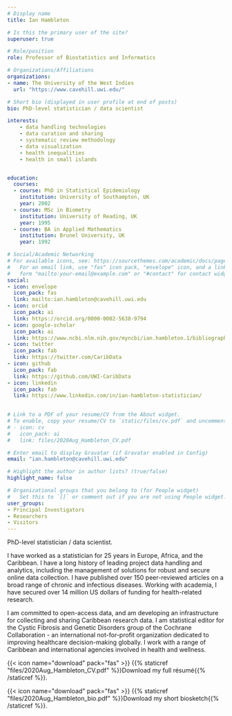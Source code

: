 ```yaml
---
# Display name
title: Ian Hambleton

# Is this the primary user of the site?
superuser: true

# Role/position
role: Professor of Biostatistics and Informatics

# Organizations/Affiliations
organizations:
- name: The University of the West Indies
  url: "https://www.cavehill.uwi.edu/"

# Short bio (displayed in user profile at end of posts)
bio: PhD-level statistician / data scientist

interests:
    - data handling technologies 
    - data curation and sharing
    - systematic review methodology
    - data visualization
    - health inequalities
    - health in small islands


education:
  courses:
  - course: PhD in Statistical Epidemiology
    institution: University of Southampton, UK
    year: 2002
  - course: MSc in Biometry
    institution: University of Reading, UK
    year: 1995
  - course: BA in Applied Mathematics
    institution: Brunel University, UK
    year: 1992

# Social/Academic Networking
# For available icons, see: https://sourcethemes.com/academic/docs/page-builder/#icons
#   For an email link, use "fas" icon pack, "envelope" icon, and a link in the
#   form "mailto:your-email@example.com" or "#contact" for contact widget.
social:
- icon: envelope
  icon_pack: fas
  link: mailto:ian.hambleton@cavehill.uwi.edu
- icon: orcid
  icon_pack: ai
  link: https://orcid.org/0000-0002-5638-9794
- icon: google-scholar
  icon_pack: ai
  link: https://www.ncbi.nlm.nih.gov/myncbi/ian.hambleton.1/bibliography/public/
- icon: twitter
  icon_pack: fab
  link: https://twitter.com/CaribData
- icon: github
  icon_pack: fab
  link: https://github.com/UWI-CaribData
- icon: linkedin
  icon_pack: fab
  link: https://www.linkedin.com/in/ian-hambleton-statistician/
  

# Link to a PDF of your resume/CV from the About widget.
# To enable, copy your resume/CV to `static/files/cv.pdf` and uncomment the lines below.
# - icon: cv
#   icon_pack: ai
#   link: files/2020Aug_Hambleton_CV.pdf

# Enter email to display Gravatar (if Gravatar enabled in Config)
email: "ian.hambleton@cavehill.uwi.edu"

# Highlight the author in author lists? (true/false)
highlight_name: false

# Organizational groups that you belong to (for People widget)
#   Set this to `[]` or comment out if you are not using People widget.
user_groups:
- Principal Investigators
- Researchers
- Visitors
---
```


PhD-level statistician / data scientist.

I have worked as a statistician for 25 years in Europe, Africa, and the Caribbean. I have a long history of leading project data handling and analytics, including the management of solutions for robust and secure online data collection. I have published over 150 peer-reviewed articles on a broad range of chronic and infectious diseases. Working with academia, I have secured over 14 million US dollars of funding for health-related research. 

I am committed to open-access data, and am developing an infrastructure for collecting and sharing Caribbean research data. I am statistical editor for the Cystic Fibrosis and Genetic Disorders group of the Cochrane Collaboration - an international not-for-profit organization dedicated to improving healthcare decision-making globally. I work with a range of Caribbean and international agencies involved in health and wellness. 

<!--Collaborations have included The World Health Organization (WHO), The Pan-American Health Organization (PAHO), The European Union, UNICEF, Caribbean Public Health Agency (CARPHA) -->
<!--Caribbean Disaster Emergency Management Agency (CDEMA), International Diabetes Federation (IDF), International Agency for Research on Cancer (IARC).-->

{{< icon name="download" pack="fas" >}} {{% staticref "files/2020Aug_Hambleton_CV.pdf" %}}Download my full résumé{{% /staticref %}}.

{{< icon name="download" pack="fas" >}} {{% staticref "files/2020Aug_Hambleton_bio.pdf" %}}Download my short biosketch{{% /staticref %}}.


